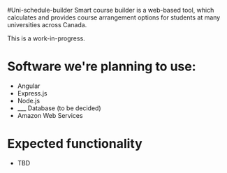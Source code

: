 #Uni-schedule-builder
Smart course builder is a web-based tool, which calculates and provides course arrangement options for students at many universities across Canada.

This is a work-in-progress.

# Software we're planning to use:
* Angular
* Express.js
* Node.js
* ___ Database (to be decided)
* Amazon Web Services

# Expected functionality
* TBD
